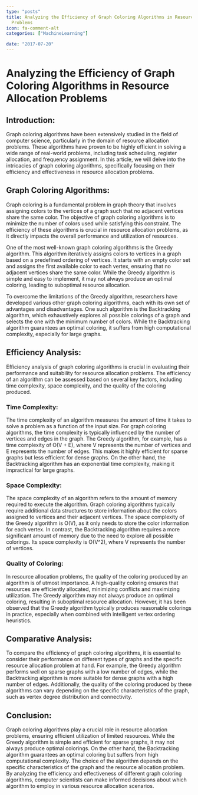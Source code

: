 ```yaml
---
type: "posts"
title: Analyzing the Efficiency of Graph Coloring Algorithms in Resource Allocation
  Problems
icon: fa-comment-alt
categories: ["MachineLearning"]

date: "2017-07-20"
---
```




# Analyzing the Efficiency of Graph Coloring Algorithms in Resource Allocation Problems

## Introduction:
Graph coloring algorithms have been extensively studied in the field of computer science, particularly in the domain of resource allocation problems. These algorithms have proven to be highly efficient in solving a wide range of real-world problems, including task scheduling, register allocation, and frequency assignment. In this article, we will delve into the intricacies of graph coloring algorithms, specifically focusing on their efficiency and effectiveness in resource allocation problems.

## Graph Coloring Algorithms:
Graph coloring is a fundamental problem in graph theory that involves assigning colors to the vertices of a graph such that no adjacent vertices share the same color. The objective of graph coloring algorithms is to minimize the number of colors used while satisfying this constraint. The efficiency of these algorithms is crucial in resource allocation problems, as it directly impacts the overall performance and utilization of resources.

One of the most well-known graph coloring algorithms is the Greedy algorithm. This algorithm iteratively assigns colors to vertices in a graph based on a predefined ordering of vertices. It starts with an empty color set and assigns the first available color to each vertex, ensuring that no adjacent vertices share the same color. While the Greedy algorithm is simple and easy to implement, it may not always produce an optimal coloring, leading to suboptimal resource allocation.

To overcome the limitations of the Greedy algorithm, researchers have developed various other graph coloring algorithms, each with its own set of advantages and disadvantages. One such algorithm is the Backtracking algorithm, which exhaustively explores all possible colorings of a graph and selects the one with the minimum number of colors. While the Backtracking algorithm guarantees an optimal coloring, it suffers from high computational complexity, especially for large graphs.

## Efficiency Analysis:
Efficiency analysis of graph coloring algorithms is crucial in evaluating their performance and suitability for resource allocation problems. The efficiency of an algorithm can be assessed based on several key factors, including time complexity, space complexity, and the quality of the coloring produced.

### Time Complexity:
The time complexity of an algorithm measures the amount of time it takes to solve a problem as a function of the input size. For graph coloring algorithms, the time complexity is typically influenced by the number of vertices and edges in the graph. The Greedy algorithm, for example, has a time complexity of O(V + E), where V represents the number of vertices and E represents the number of edges. This makes it highly efficient for sparse graphs but less efficient for dense graphs. On the other hand, the Backtracking algorithm has an exponential time complexity, making it impractical for large graphs.

### Space Complexity:
The space complexity of an algorithm refers to the amount of memory required to execute the algorithm. Graph coloring algorithms typically require additional data structures to store information about the colors assigned to vertices and their adjacent vertices. The space complexity of the Greedy algorithm is O(V), as it only needs to store the color information for each vertex. In contrast, the Backtracking algorithm requires a more significant amount of memory due to the need to explore all possible colorings. Its space complexity is O(V^2), where V represents the number of vertices.

### Quality of Coloring:
In resource allocation problems, the quality of the coloring produced by an algorithm is of utmost importance. A high-quality coloring ensures that resources are efficiently allocated, minimizing conflicts and maximizing utilization. The Greedy algorithm may not always produce an optimal coloring, resulting in suboptimal resource allocation. However, it has been observed that the Greedy algorithm typically produces reasonable colorings in practice, especially when combined with intelligent vertex ordering heuristics.

## Comparative Analysis:
To compare the efficiency of graph coloring algorithms, it is essential to consider their performance on different types of graphs and the specific resource allocation problem at hand. For example, the Greedy algorithm performs well on sparse graphs with a low number of edges, while the Backtracking algorithm is more suitable for dense graphs with a high number of edges. Additionally, the quality of the coloring produced by these algorithms can vary depending on the specific characteristics of the graph, such as vertex degree distribution and connectivity.

## Conclusion:
Graph coloring algorithms play a crucial role in resource allocation problems, ensuring efficient utilization of limited resources. While the Greedy algorithm is simple and efficient for sparse graphs, it may not always produce optimal colorings. On the other hand, the Backtracking algorithm guarantees an optimal coloring but suffers from high computational complexity. The choice of the algorithm depends on the specific characteristics of the graph and the resource allocation problem. By analyzing the efficiency and effectiveness of different graph coloring algorithms, computer scientists can make informed decisions about which algorithm to employ in various resource allocation scenarios.